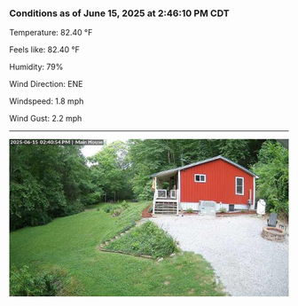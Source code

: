 ### Conditions as of June 15, 2025 at 2:46:10 PM CDT 

Temperature: 82.40 &deg;F

Feels like: 82.40 &deg;F

Humidity: 79%

Wind Direction: ENE

Windspeed: 1.8 mph

Wind Gust: 2.2 mph

---

<img src="./images/latest.jpeg"/>

